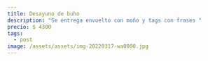 ```yaml
---
title: Desayuno de buho
description: "Se entrega envuelto con moño y tags con frases "
precio: $ 4300
tags:
  - post
image: /assets/assets/img-20220317-wa0000.jpg
---
```

